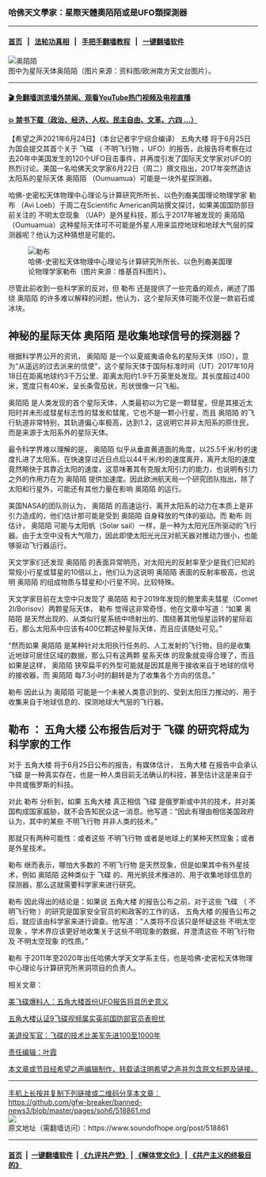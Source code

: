 ### 哈佛天文學家：星際天體奧陌陌或是UFO類探測器
------------------------

#### [首页](https://github.com/gfw-breaker/banned-news3/blob/master/README.md) &nbsp;&nbsp;|&nbsp;&nbsp; [法轮功真相](https://github.com/begood0513/basic/blob/master/README.md)  &nbsp;&nbsp;|&nbsp;&nbsp; [手把手翻墙教程](https://github.com/gfw-breaker/guides/wiki)  &nbsp;&nbsp;|&nbsp;&nbsp; [一键翻墙软件](https://github.com/gfw-breaker/nogfw/blob/master/README.md)  



<div><img alt="奥陌陌" src="https://img.soundofhope.org/2021-06/qfuipyg24lglqvzfb6s45p3ubhjjgf_fotor-1624559880576.jpg"/>
<br/><figcaption class="caption">
 图中为星际天体奥陌陌（图片来源：资料图/欧洲南方天文台图片）。
</figcaption></div><hr/>

#### [ 🎬  免翻墙浏览墙外禁闻、观看YouTube热门视频及电视直播](https://github.com/gfw-breaker/HelloWorld)

#### [ 💥  禁书下载（政治、经济、人权、民主自由、文革、六四 ...）](https://github.com/gfw-breaker/books/blob/master/README.md)

<div><div class="Content__Wrapper sc-1bvya0-0 grZQxZ">
 <p class="meta-top">
  <span class="meta">
   【希望之声2021年6月24日】（本台记者宇宁综合编译）
  </span>
  <ok href="/term/12866">
   五角大楼
  </ok>
  将于6月25日为国会提交其首个关于
  <ok href="/term/74386">
   飞碟
  </ok>
  （
  <ok href="/term/7072">
   不明飞行物
  </ok>
  ，UFO）的报告，此报告将考察在过去20年中美国发生的120个UFO目击事件，并再度引发了国际天文学家对UFO的热烈讨论。美国一名哈佛天文学家6月22日（周二）撰文指出，2017年突然造访太阳系的星际天体
  <ok href="/term/475727">
   奥陌陌
  </ok>
  （Oumuamua）可能是一块外星探测器。
 </p>
 <p>
  哈佛-史密松天体物理中心理论与计算研究所所长、以色列裔美国理论物理学家
  <ok href="/term/562736">
   勒布
  </ok>
  （Avi Loeb）于周二在Scientific American网站撰文探讨，如果美国国防部目前关注的
  <ok href="/term/562751">
   不明太空现象
  </ok>
  （UAP）是外星科技，那么于2017年被发现的
  <ok href="/term/475727">
   奥陌陌
  </ok>
  （Oumuamua）这种星际天体可不可能是外星人用来监控地球和地球大气层的探测器呢？他认为这种猜想是可能的。
 </p>
 <figure class="OImage__StyledFigure-sc-1lfley0-0 hHSfVg">
  <img alt="勒布" src="https://img.soundofhope.org/2021-06/1624567750566.jpeg"/>
  <br/><figcaption>
   哈佛-史密松天体物理中心理论与计算研究所所长、以色列裔美国理论物理学家勒布（图片来源：维基百科图片）。
  </figcaption>
 </figure>
 <p>
  尽管此前收到一些科学家的反对，但
  <ok href="/term/562736">
   勒布
  </ok>
  还是提供了一些完备的观点，阐述了围绕
  <ok href="/term/475727">
   奥陌陌
  </ok>
  的许多难以解释的问题，他认为，这个星际天体可能不仅是一款岩石或冰块。
 </p>
 <h2>
  神秘的星际天体
  <ok href="/term/475727">
   奥陌陌
  </ok>
  是收集地球信号的探测器？
 </h2>
 <p>
  根据科学界公开的资讯，
  <ok href="/term/475727">
   奥陌陌
  </ok>
  是一个以夏威夷语命名的星际天体（ISO），意为“从遥远的过去派来的信使”，这个星际天体于国际标准时间（UT）2017年10月18日在距离地球约3千万公里、距离太阳约1.9千万英里处发现。其长度超过400米，宽度只有40米，呈长条雪茄状，形状很像一只飞船。
 </p>
 <div class="AD_Embed__Wrap-sc-1xslmin-0 igMuqX module desktop">
  <div>
  </div>
 </div>
 <p>
  <ok href="/term/475727">
   奥陌陌
  </ok>
  是人类发现的首个星际天体，人类最初以为它是一颗彗星，但是其接近太阳时并未形成彗星标志性的彗发和彗尾，它也不是一颗小行星，而且
  <ok href="/term/475727">
   奥陌陌
  </ok>
  的飞行轨道非常特别，其轨道偏心率极高，达到1.2，这说明它并非太阳系的原住民，而是来源于太阳系外的星际天体。
 </p>
 <p>
  最令科学界难以理解的是，
  <ok href="/term/475727">
   奥陌陌
  </ok>
  似乎从垂直黄道面的角度，以25.5千米/秒的速度扎进了太阳系，在快速穿过近日点后以44千米/秒的速度离开，离开太阳的速度竟然略快于其靠近太阳的速度，这意味著其有克服太阳引力的能力，也说明有引力之外的作用力在为
  <ok href="/term/475727">
   奥陌陌
  </ok>
  提供加速度。因此欧洲航天局一个研究团队指出，除了太阳和行星外，可能还有其他力量在影响
  <ok href="/term/475727">
   奥陌陌
  </ok>
  的运行。
 </p>
 <p>
  美国NASA的团队则认为，
  <ok href="/term/475727">
   奥陌陌
  </ok>
  的高速运行、离开太阳系的动力在本质上是非引力造成的，他们估计那可能是受到
  <ok href="/term/475727">
   奥陌陌
  </ok>
  自身释放的气体的驱动。而
  <ok href="/term/562736">
   勒布
  </ok>
  则估计，
  <ok href="/term/475727">
   奥陌陌
  </ok>
  可能与太阳帆（Solar sail）一样，是一种为太阳光压所驱动的飞行器。由于太空中没有大气阻力，因此即使太阳光光压对航天器对推动力很小，也能够驱动飞行器运行。
 </p>
 <p>
  天文学家们还发现
  <ok href="/term/475727">
   奥陌陌
  </ok>
  的表面异常明亮，对太阳光的反射率至少是我们已知的常规小行星或彗星的10倍以上，他们认为这说明
  <ok href="/term/475727">
   奥陌陌
  </ok>
  表面的反射率极高，也说明
  <ok href="/term/475727">
   奥陌陌
  </ok>
  的组成物质与彗星和小行星不同，比较特殊。
 </p>
 <p>
  天文学家目前在太空中只发现了
  <ok href="/term/475727">
   奥陌陌
  </ok>
  和于2019年发现的鲍里索夫彗星（Comet 2I/Borisov）两颗星际天体，
  <ok href="/term/562736">
   勒布
  </ok>
  觉得这非常奇怪，他在文章中写道：“如果
  <ok href="/term/475727">
   奥陌陌
  </ok>
  是天然出现的、从类似行星系统中喷射出的、围绕著其他恒星运转的星际岩石，那么太阳系中应该有400亿颗这种星际天体，而且应该随处可见。”
 </p>
 <p>
  “然而如果
  <ok href="/term/475727">
   奥陌陌
  </ok>
  是某种针对太阳执行任务的、人工发射的飞行物，目的是收集近地球可居住区域的数据，那么只有这两颗
  <ok href="/term/562739">
   星系天体
  </ok>
  的现象就变得合理了，而且如果是这样，
  <ok href="/term/475727">
   奥陌陌
  </ok>
  狭窄扁平的外型可能就是因其是用于接收来自于地球的信号的接收器，而
  <ok href="/term/475727">
   奥陌陌
  </ok>
  每7.3小时的翻转是为了收集各个方向的信息。”
 </p>
 <p>
  <ok href="/term/562736">
   勒布
  </ok>
  因此认为
  <ok href="/term/475727">
   奥陌陌
  </ok>
  可能是一个未被人类意识到的、受到太阳压力推动的、用于收集来自于地球信息的、探测地球大气层的飞行器。
 </p>
 <h2>
  <ok href="/term/562736">
   勒布
  </ok>
  ：
  <ok href="/term/12866">
   五角大楼
  </ok>
  公布报告后对于
  <ok href="/term/74386">
   飞碟
  </ok>
  的研究将成为科学家的工作
 </h2>
 <p>
  对于
  <ok href="/term/12866">
   五角大楼
  </ok>
  将于6月25日公布的报告，有媒体估计，
  <ok href="/term/12866">
   五角大楼
  </ok>
  在报告中会承认
  <ok href="/term/74386">
   飞碟
  </ok>
  是一种真实存在，也是一种人类目前无法确认的科技，甚至估计这是来自于中共或俄罗斯的科技。
 </p>
 <p>
  对此
  <ok href="/term/562736">
   勒布
  </ok>
  分析到，如果
  <ok href="/term/12866">
   五角大楼
  </ok>
  真正相信
  <ok href="/term/74386">
   飞碟
  </ok>
  是俄罗斯或中共的技术，并对美国构成国家威胁，就不会告知民众这一消息。他写道：“因此有理由相信美国政府认为，其中的某些
  <ok href="/term/7072">
   不明飞行物
  </ok>
  并非人类的技术。”
 </p>
 <div class="AD_Embed__Wrap-sc-1xslmin-0 igMuqX module desktop">
  <div>
  </div>
 </div>
 <p>
  那就只有两种可能性：或者这些
  <ok href="/term/7072">
   不明飞行物
  </ok>
  或者是地球上的某种天然现象；或者是外星技术。
 </p>
 <p>
  <ok href="/term/562736">
   勒布
  </ok>
  继而表示，哪怕大多数的
  <ok href="/term/7072">
   不明飞行物
  </ok>
  是天然现象，但是如果其中有外星技术，例如
  <ok href="/term/475727">
   奥陌陌
  </ok>
  这种类似于
  <ok href="/term/74386">
   飞碟
  </ok>
  的、用光帆技术推进的、用于收集地球信息的探测器，那么这就需要科学家来进行研究。
 </p>
 <p>
  <ok href="/term/562736">
   勒布
  </ok>
  因此得出的结论是：如果说
  <ok href="/term/12866">
   五角大楼
  </ok>
  的报告公布之前，对于这些
  <ok href="/term/74386">
   飞碟
  </ok>
  （
  <ok href="/term/7072">
   不明飞行物
  </ok>
  ）的研究是国家安全官员的和政客的工作的话，
  <ok href="/term/12866">
   五角大楼
  </ok>
  的报告公布之后，就应该由科学家来进行调查。他写道：“人类将不应该只是怀疑这些
  <ok href="/term/562751">
   不明太空现象
  </ok>
  ，学术界应该更好地收集关于这些不明现象的数据，并澄清这些
  <ok href="/term/7072">
   不明飞行物
  </ok>
  及
  <ok href="/term/562751">
   不明太空现象
  </ok>
  的性质。”
 </p>
 <p>
  <ok href="/term/562736">
   勒布
  </ok>
  于2011年至2020年出任哈佛大学天文学系主任，也是哈佛-史密松天体物理中心理论与计算研究所黑洞项目的负责人。
 </p>
 <p>
  相关文章：
 </p>
 <p>
  <a data-ved="2ahUKEwj0tIrJjbHxAhWWUn0KHfZjBBAQFjADegQICxAD" href="https://www.soundofhope.org/post/516470?lang=b5" ping="/url?sa=t&amp;source=web&amp;rct=j&amp;url=https://www.soundofhope.org/post/516470%3Flang%3Db5&amp;ved=2ahUKEwj0tIrJjbHxAhWWUn0KHfZjBBAQFjADegQICxAD">
   美飞碟爆料人：五角大楼首份UFO报告将具历史意义
  </ok>
 </p>
 <p>
  <a data-ved="2ahUKEwiz3PnqjbHxAhWXbysKHV5nCVMQFjABegQIAhAD" href="https://www.soundofhope.org/post/511046?lang=b5" ping="/url?sa=t&amp;source=web&amp;rct=j&amp;url=https://www.soundofhope.org/post/511046%3Flang%3Db5&amp;ved=2ahUKEwiz3PnqjbHxAhWXbysKHV5nCVMQFjABegQIAhAD">
   五角大楼认证9飞碟视频属实英前国防部官员表担忧
  </ok>
 </p>
 <p>
  <a data-ved="2ahUKEwjT0KaPjrHxAhURWCsKHRxYDOYQFjAAegQIAxAD" href="https://m.soundofhope.org/post/507227?lang=b5" ping="/url?sa=t&amp;source=web&amp;rct=j&amp;url=https://m.soundofhope.org/post/507227%3Flang%3Db5&amp;ved=2ahUKEwjT0KaPjrHxAhURWCsKHRxYDOYQFjAAegQIAxAD">
   美退役军官：飞碟的技术比美军先进100至1000年
  </ok>
 </p>
 <p class="meta-btm">
  责任编辑：叶霞
 </p>
 <p class="meta-btm">
  本文章或节目经希望之声编辑制作，转载请注明希望之声并包含原文标题及链接。
 </p>
</div>
</div>
<hr/>
手机上长按并复制下列链接或二维码分享本文章：<br/>
https://github.com/gfw-breaker/banned-news3/blob/master/pages/soh6/518861.md <br/>
<a href='https://github.com/gfw-breaker/banned-news3/blob/master/pages/soh6/518861.md'><img src='https://github.com/gfw-breaker/banned-news3/blob/master/pages/soh6/518861.md.png'/></a> <br/>
原文地址（需翻墙访问）：https://www.soundofhope.org/post/518861


------------------------
#### [首页](https://github.com/gfw-breaker/banned-news3/blob/master/README.md) &nbsp;|&nbsp; [一键翻墙软件](https://github.com/gfw-breaker/nogfw/blob/master/README.md) &nbsp;| [《九评共产党》](https://github.com/gfw-breaker/9ping.md/blob/master/README.md#九评之一评共产党是什么) | [《解体党文化》](https://github.com/gfw-breaker/jtdwh.md/blob/master/README.md) | [《共产主义的终极目的》](https://github.com/gfw-breaker/gczydzjmd.md/blob/master/README.md)


<img src='http://gfw-breaker.win/banned-news3/pages/soh6/518861.md' width='0px' height='0px'/>